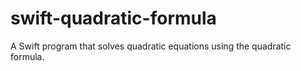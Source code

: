 # swift-quadratic-formula
A Swift program that solves quadratic equations using the quadratic formula.
